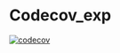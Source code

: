# Codecov_exp

[![codecov](https://codecov.io/gh/irfana2003/Codecov_exp/graph/badge.svg?token=LMKJLELPWO)](https://codecov.io/gh/irfana2003/Codecov_exp)

